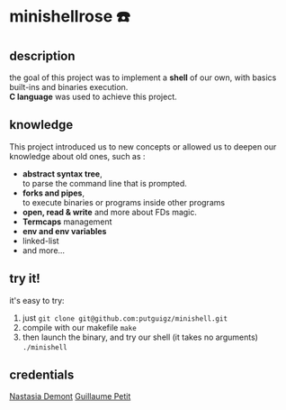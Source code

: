# minishellrose ☎️

## description

the goal of this project was to implement a **shell** of our own, with basics built-ins and binaries execution.\
**C language** was used to achieve this project.

## knowledge

This project introduced us to new concepts or allowed us to deepen our knowledge about old ones, such as :
- **abstract syntax tree**,\
  to parse the command line that is prompted.
- **forks and pipes**,\
  to execute binaries or programs inside other programs
- **open, read & write** and more about FDs magic.
- **Termcaps** management
- **env and env variables**
- linked-list
- and more...

## try it!

it's easy to try: 
1. just `git clone git@github.com:putguigz/minishell.git`
2. compile with our makefile `make`
3. then launch the binary, and try our shell (it takes no arguments) `./minishell`

## credentials

[Nastasia Demont](https://github.com/ndemont)
[Guillaume Petit](https://github.com/putguigz)

